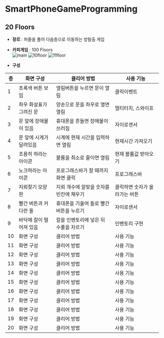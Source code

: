 # SmartPhoneGameProgramming

## 20 Floors
+ **장르** : 퍼즐을 풀어 다음층으로 이동하는 방탈출 게임
+ **카피게임** : 100 Floors  
![main](https://user-images.githubusercontent.com/45868707/80464071-35cc1400-8974-11ea-93db-6b7a1d64f2da.png)
![10floor](https://user-images.githubusercontent.com/45868707/80463969-09b09300-8974-11ea-863b-096f05dac3cd.png)
![11floor](https://user-images.githubusercontent.com/45868707/80464089-395f9b00-8974-11ea-8476-b68de2d0a884.png)    

+ **구성** 

| 층 | 화면 구성 | 클리어 방법 | 사용 기능 |  
| ---- | ---- | ---- | ---- |  
| 1 | 초록색 버튼 보임 | 열림버튼을 누르면 문이 열림 | 클릭이벤트 |  
| 2 | 좌우 화살표가 그려진 문 | 양손으로 문을 좌우로 열면 열림 | 멀티터치, 스와이프 |  
| 3 | 문 앞에 장애물이 있음 | 휴대폰을 흔들면 장애물이 쓰러짐 | 자이로센서 |  
| 4 | 문 앞에 시계가 달려있음 | 시계에 현재 시간을 입력하면 열림 | 현재시간 가져오기 |  
| 5 | 조용히 하라는 아이콘 | 볼륨을 최소로 줄이면 열림 | 현재 볼륨값 받아오기 |  
| 6 | 노크하라는 아이콘 | 프로그래스바가 찰 때까지 화면 클릭 | 프로그래스바 |  
| 7 | 지뢰찾기 모양 판 | 지뢰 개수에 알맞을 숫자를 빈칸에 채우기 | 클릭하면 숫자가 올라가는 버튼 |  
| 8 | 빨간 버튼과 커다란 돌 | 휴대폰을 기울여 돌로 빨간 버튼을 누르기 | 자이로센서 |  
| 9 | 바닥에 칼이 떨어져 있음 | 칼을 인벤토리에 넣은 뒤 수풀을 자르기 | 인벤토리 구현 |  
| 10 | 화면 구성 | 클리어 방법 | 사용 기능 |  
| 11 | 화면 구성 | 클리어 방법 | 사용 기능 |  
| 12 | 화면 구성 | 클리어 방법 | 사용 기능 |  
| 13 | 화면 구성 | 클리어 방법 | 사용 기능 |  
| 14 | 화면 구성 | 클리어 방법 | 사용 기능 |  
| 15 | 화면 구성 | 클리어 방법 | 사용 기능 |  
| 16 | 화면 구성 | 클리어 방법 | 사용 기능 |  
| 17 | 화면 구성 | 클리어 방법 | 사용 기능 |  
| 18 | 화면 구성 | 클리어 방법 | 사용 기능 |  
| 19 | 화면 구성 | 클리어 방법 | 사용 기능 |  
| 20 | 화면 구성 | 클리어 방법 | 사용 기능 |  
